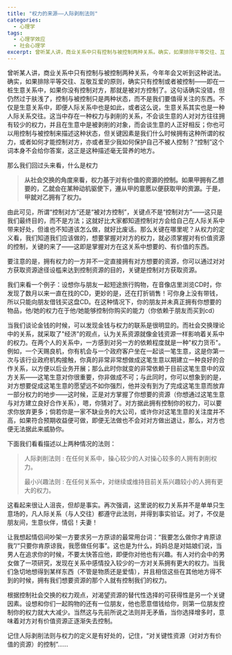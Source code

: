 ```yaml
---
title: "权力的来源——人际剥削法则"
categories:
  - 心理学
tags:
  - 心理学效应
  - 社会心理学
excerpt: 曾听某人讲，商业关系中只有控制与被控制两种关系。确实，如果排除平等交往、互敬互爱的原则，确实只有控制或者被控制——即在一桩生意关系中，如果你没有控制对方，那就是被对方控制了。但控制与被控制只是两种状态，而不是我们要值得关注的东西。不仅是生意关系中，即便人际关系中也是如此，或者这么说，生意关系其实也是一种人际关系交往。这当中存在一种权力与剥削的关系，不会谈生意的人对对方往往拥有较少的权力，并且在交往中是被剥削的对象，而会谈生意的人正好相反；你也可以用控制与被控制来描述这种状态，关键因素是我们什么时候拥有这种所谓的权力，或者如何才能控制对方，亦或者至少我如何保护自己不被人控制？“控制”这个词本身不会给你答案，这正是这种描述毫无营养的地方。
---
```


曾听某人讲，商业关系中只有控制与被控制两种关系，今年年会又听到这种说法。确实，如果排除平等交往、互敬互爱的原则，确实只有控制或者被控制——即在一桩生意关系中，如果你没有控制对方，那就是被对方控制了。这句话确实没错，但仍然过于肤浅了，控制与被控制只是两种状态，而不是我们要值得关注的东西。不仅是生意关系中，即便人际关系中也是如此，或者这么说，生意关系其实也是一种人际关系交往。这当中存在一种权力与剥削的关系，不会谈生意的人对对方往往拥有较少的权力，并且在生意中是被剥削的对象，而会谈生意的人正好相反；你也可以用控制与被控制来描述这种状态，但关键因素是我们什么时候拥有这种所谓的权力，或者如何才能控制对方，亦或者至少我如何保护自己不被人控制？“控制”这个词本身不会给你答案，这正是这种描述毫无营养的地方。

那么我们回过头来看，什么是权力

> **从社会交换的角度来看，权力基于对有价值的资源的控制。如果甲拥有乙想要的，乙就会在某种动机驱使下，遵从甲的意愿以便获取甲的资源。于是，甲就对乙拥有了权力。**

由此可见，所谓“控制对方”还是“被对方控制”，关键点不是“控制对方”——这只是我们最终目的，而不是方法；这就好比大家都知道控制对方会给自己在人际关系中带来好处，但谁也不知道该怎么做，就好比废话。那么关键在哪里呢？从权力的定义看，我们知道我们应该做的，想要掌握对对方的权力，就必须掌握对有价值资源的控制，关键的来了——这即是掌握对方在这关系中想要的、有价值的东西。

要注意的是，拥有权力的一方并不一定直接拥有对方想要的资源，你可以通过对对方获取资源途径设槛来达到控制资源的目的，关键是控制对方获取资源。

我们来看一个例子：设想你与朋友一起短途旅行购物，在音像店里浏览CD时，你发现了数月以来一直在找的CD，更妙的是，还在打折销售！可你身上没有带钱，所以只能向朋友借钱买这盘CD。在这种情况下，你的朋友并未真正拥有你想要的物品，他/她的权力在于他/她能够控制你购买的能力（你依赖于朋友而买到cd）

当我们谈论金钱的时候，可以发现金钱与权力的联系是很明显的。而社会交换理论中的关系，就采取了"经济"的观点，认为关系资源就像金钱资源一样影响着关系中的权力。在两个人的关系中，一方感到对另一方的依赖程度就是一种"权力货币"。例如，一个天赐良机，你有机会与一个政府客户坐在一起谈一笔生意，这是你第一次与该行业政府机构接触，你真的非常非常想做成这笔生意以期建立一种良好的合作关系，以方便以后业务开展；那么此时你就变的非常依赖于目前这笔生意中的双方关系——这笔生意对你很重要，你非做成不可；与此同时，你可以想象到的是，对方想要促成这笔生意的愿望远不如你强烈，他并没有到为了完成这笔生意而放弃一部分权力的地步——这时候，正是对方掌握了你想要的资源（你想通过这笔生意与对方建立良好合作关系），嗯，你猜对了。对方据此拥有控制你的权力，可以要求你放弃更多；倘若你是一家不缺业务的大公司，或许你对这笔生意的关注度并不高，如果符合预期收益便可做，即便无法做也不会对对方做出退让，那么，对方也便无法据此来威胁你。

下面我们看看描述以上两种情况的法则：
> 人际剥削法则
> : 在任何关系中，操心较少的人对操心较多的人拥有剥削权力。
>
> 最小兴趣法则
> : 在任何关系中，对继续或维持目前关系兴趣较小的人拥有更大的权力。

这看起来很让人沮丧，但却是事实。再次强调，这里说的权力关系并不是单单只生意场的，凡人际关系（与人交往）都遵守此法则，并得到事实验证。对了，不仅是朋友间，生意伙伴，情侣！夫妻！

让我想起情侣间吵架一方要求另一方原谅的最常用台词：“我要怎么做你才肯原谅我”/“只要你肯原谅我，我愿做任何事”。这也是为什么，妈妈总是对姑娘们说，当男人在追求你的时候，不要太快答应他，即便你对他也有兴趣。有人对约会中的男女做了一项研究，发现在关系中感情投入较少的一方对关系拥有更大的权力。当我们急切地想得到某样东西（不管是物质还是爱情），并且相信这些在其他地方得不到的时候，拥有我们想要资源的那个人就有控制我们的权力。

根据控制社会交换的权力观点，对渴望资源的替代性选择的可获得性是另一个关键因素。设想和你们一起购物的还有一位朋友，他也愿意借钱给你，则第一位朋友控制你的权力就大大减少。当然这与先前所说之法则并无矛盾，当你选择增多时，意味着对方对有价值资源正逐渐失去控制。

记住人际剥削法则与权力的定义是有好处的，记住，“对关键性资源（对对方有价值的资源）的控制”……

